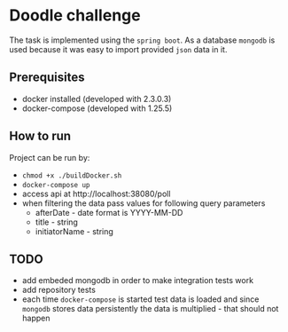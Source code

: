 # Doodle challenge

The task is implemented using the `spring boot`. As a database `mongodb` is used because it was easy to import provided `json` data in it.

## Prerequisites

- docker installed (developed with 2.3.0.3)
- docker-compose (developed with 1.25.5)

## How to run

Project can be run by:

- `chmod +x ./buildDocker.sh`
- `docker-compose up`
- access api at http://localhost:38080/poll
- when filtering the data pass values for following query parameters
  - afterDate - date format is YYYY-MM-DD
  - title - string
  - initiatorName - string

## TODO

- add embeded mongodb in order to make integration tests work
- add repository tests
- each time `docker-compose` is started test data is loaded and since `mongodb` stores data persistently the data is multiplied - that should not happen
